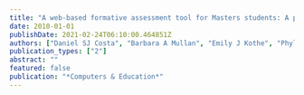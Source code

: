 ```yaml
---
title: "A web-based formative assessment tool for Masters students: A pilot study"
date: 2010-01-01
publishDate: 2021-02-24T06:10:00.464851Z
authors: ["Daniel SJ Costa", "Barbara A Mullan", "Emily J Kothe", "Phyllis Butow"]
publication_types: ["2"]
abstract: ""
featured: false
publication: "*Computers & Education*"
---
```


